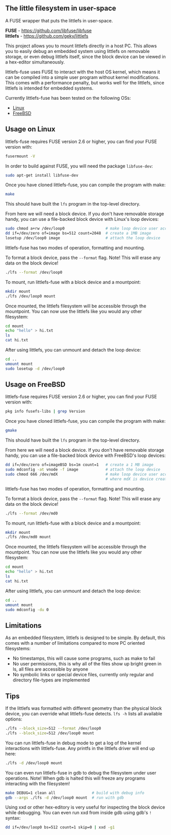 ## The little filesystem in user-space

A FUSE wrapper that puts the littlefs in user-space.

**FUSE** - https://github.com/libfuse/libfuse  
**littlefs** - https://github.com/geky/littlefs  

This project allows you to mount littlefs directly in a host PC.
This allows you to easily debug an embedded system using littlefs on
removable storage, or even debug littlefs itself, since the block device
can be viewed in a hex-editor simultaneously.

littlefs-fuse uses FUSE to interact with the host OS kernel, which means
it can be compiled into a simple user program without kernel modifications.
This comes with a performance penalty, but works well for the littlefs,
since littlefs is intended for embedded systems.

Currently littlefs-fuse has been tested on the following OSs:
- [Linux](#usage-on-linux)
- [FreeBSD](#usage-on-freebsd)

## Usage on Linux

littlefs-fuse requires FUSE version 2.6 or higher, you can find your FUSE
version with:
``` bash
fusermount -V
```

In order to build against FUSE, you will need the package `libfuse-dev`:
``` bash
sudo apt-get install libfuse-dev
```

Once you have cloned littlefs-fuse, you can compile the program with make:
``` bash
make
```

This should have built the `lfs` program in the top-level directory.

From here we will need a block device. If you don't have removable storage
handy, you can use a file-backed block device with Linux's loop devices:
``` bash
sudo chmod a+rw /dev/loop0                  # make loop device user accessible
dd if=/dev/zero of=image bs=512 count=2048  # create a 1MB image
losetup /dev/loop0 image                    # attach the loop device
```

littlefs-fuse has two modes of operation, formatting and mounting.

To format a block device, pass the `--format` flag. Note! This will erase any
data on the block device!
``` bash
./lfs --format /dev/loop0
```

To mount, run littlefs-fuse with a block device and a mountpoint:
``` bash
mkdir mount
./lfs /dev/loop0 mount
```

Once mounted, the littlefs filesystem will be accessible through the
mountpoint. You can now use the littlefs like you would any other filesystem:

``` bash
cd mount
echo "hello" > hi.txt
ls
cat hi.txt
```

After using littlefs, you can unmount and detach the loop device:
``` bash
cd ..
umount mount
sudo losetup -d /dev/loop0
```

## Usage on FreeBSD

littlefs-fuse requires FUSE version 2.6 or higher, you can find your FUSE
version with:
``` bash
pkg info fusefs-libs | grep Version
```

Once you have cloned littlefs-fuse, you can compile the program with make:
``` bash
gmake
```

This should have built the `lfs` program in the top-level directory.

From here we will need a block device. If you don't have removable storage
handy, you can use a file-backed block device with FreeBSD's loop devices:
``` bash
dd if=/dev/zero of=imageBSD bs=1m count=1   # create a 1 MB image
sudo mdconfig -at vnode -f image            # attach the loop device
sudo chmod 666 /dev/mdX                     # make loop device user accessible,
                                            # where mdX is device created with mdconfig command
```

littlefs-fuse has two modes of operation, formatting and mounting.

To format a block device, pass the `--format` flag. Note! This will erase any
data on the block device!
``` bash
./lfs --format /dev/md0
```

To mount, run littlefs-fuse with a block device and a mountpoint:
``` bash
mkdir mount
./lfs /dev/md0 mount
```

Once mounted, the littlefs filesystem will be accessible through the
mountpoint. You can now use the littlefs like you would any other filesystem:
``` bash
cd mount
echo "hello" > hi.txt
ls
cat hi.txt
```

After using littlefs, you can unmount and detach the loop device:
``` bash
cd ..
umount mount
sudo mdconfig -du 0
```

## Limitations

As an embedded filesystem, littlefs is designed to be simple. By default,
this comes with a number of limitations compared to more PC oriented
filesystems:

- No timestamps, this will cause some programs, such as make to fail
- No user permissions, this is why all of the files show up bright green
  in ls, all files are accessible by anyone
- No symbolic links or special device files, currently only regular and
  directory file-types are implemented

## Tips

If the littlefs was formatted with different geometry than the physical block
device, you can override what littlefs-fuse detects. `lfs -h` lists all
available options:
``` bash
./lfs --block_size=512 --format /dev/loop0
./lfs --block_size=512 /dev/loop0 mount
```

You can run littlefs-fuse in debug mode to get a log of the kernel interactions
with littlefs-fuse. Any printfs in the littlefs driver will end up here:
``` bash
./lfs -d /dev/loop0 mount
```

You can even run littlefs-fuse in gdb to debug the filesystem under user
operations. Note! When gdb is halted this will freeze any programs interacting
with the filesystem!
``` bash
make DEBUG=1 clean all                # build with debug info
gdb --args ./lfs -d /dev/loop0 mount  # run with gdb
```

Using xxd or other hex-editory is very useful for inspecting the block
device while debugging. You can even run xxd from inside gdb using gdb's
`!` syntax:
``` bash
dd if=/dev/loop0 bs=512 count=1 skip=0 | xxd -g1
```
